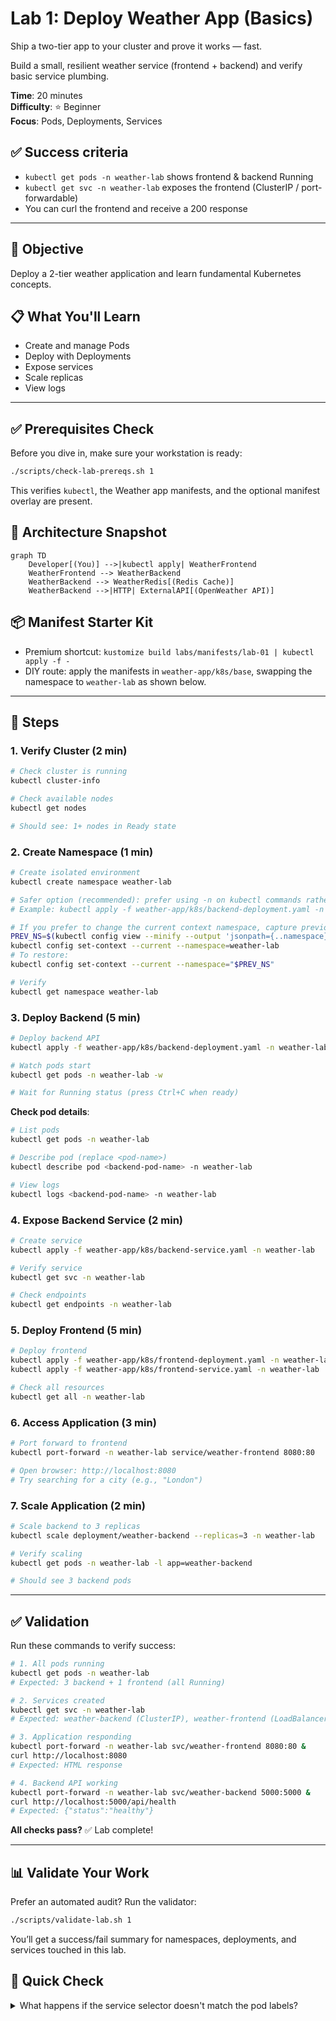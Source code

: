 # Lab 1: Deploy Weather App (Basics)
Ship a two-tier app to your cluster and prove it works — fast.

Build a small, resilient weather service (frontend + backend) and verify basic service plumbing.

**Time**: 20 minutes  
**Difficulty**: ⭐ Beginner  
**Focus**: Pods, Deployments, Services

## ✅ Success criteria
- `kubectl get pods -n weather-lab` shows frontend & backend Running
- `kubectl get svc -n weather-lab` exposes the frontend (ClusterIP / port-forwardable)
- You can curl the frontend and receive a 200 response

---

## 🎯 Objective
Deploy a 2-tier weather application and learn fundamental Kubernetes concepts.

## 📋 What You'll Learn
- Create and manage Pods
- Deploy with Deployments
- Expose services
- Scale replicas
- View logs

---

## ✅ Prerequisites Check

Before you dive in, make sure your workstation is ready:

```bash
./scripts/check-lab-prereqs.sh 1
```

This verifies `kubectl`, the Weather app manifests, and the optional manifest overlay are present.

## 🧭 Architecture Snapshot

```mermaid
graph TD
	Developer[(You)] -->|kubectl apply| WeatherFrontend
	WeatherFrontend --> WeatherBackend
	WeatherBackend --> WeatherRedis[(Redis Cache)]
	WeatherBackend -->|HTTP| ExternalAPI[(OpenWeather API)]
```

## 📦 Manifest Starter Kit

- Premium shortcut: `kustomize build labs/manifests/lab-01 | kubectl apply -f -`
- DIY route: apply the manifests in `weather-app/k8s/base`, swapping the namespace to `weather-lab` as shown below.

---

## 🚀 Steps

### 1. Verify Cluster (2 min)

```bash
# Check cluster is running
kubectl cluster-info

# Check available nodes
kubectl get nodes

# Should see: 1+ nodes in Ready state
```

### 2. Create Namespace (1 min)

```bash
# Create isolated environment
kubectl create namespace weather-lab

# Safer option (recommended): prefer using -n on kubectl commands rather than switching your current kubectl context
# Example: kubectl apply -f weather-app/k8s/backend-deployment.yaml -n weather-lab

# If you prefer to change the current context namespace, capture previous namespace and restore when done:
PREV_NS=$(kubectl config view --minify --output 'jsonpath={..namespace}' 2>/dev/null || echo default)
kubectl config set-context --current --namespace=weather-lab
# To restore:
kubectl config set-context --current --namespace="$PREV_NS"

# Verify
kubectl get namespace weather-lab
```

### 3. Deploy Backend (5 min)

```bash
# Deploy backend API
kubectl apply -f weather-app/k8s/backend-deployment.yaml -n weather-lab

# Watch pods start
kubectl get pods -n weather-lab -w

# Wait for Running status (press Ctrl+C when ready)
```

**Check pod details**:
```bash
# List pods
kubectl get pods -n weather-lab

# Describe pod (replace <pod-name>)
kubectl describe pod <backend-pod-name> -n weather-lab

# View logs
kubectl logs <backend-pod-name> -n weather-lab
```

### 4. Expose Backend Service (2 min)

```bash
# Create service
kubectl apply -f weather-app/k8s/backend-service.yaml -n weather-lab

# Verify service
kubectl get svc -n weather-lab

# Check endpoints
kubectl get endpoints -n weather-lab
```

### 5. Deploy Frontend (5 min)

```bash
# Deploy frontend
kubectl apply -f weather-app/k8s/frontend-deployment.yaml -n weather-lab
kubectl apply -f weather-app/k8s/frontend-service.yaml -n weather-lab

# Check all resources
kubectl get all -n weather-lab
```

### 6. Access Application (3 min)

```bash
# Port forward to frontend
kubectl port-forward -n weather-lab service/weather-frontend 8080:80

# Open browser: http://localhost:8080
# Try searching for a city (e.g., "London")
```

### 7. Scale Application (2 min)

```bash
# Scale backend to 3 replicas
kubectl scale deployment/weather-backend --replicas=3 -n weather-lab

# Verify scaling
kubectl get pods -n weather-lab -l app=weather-backend

# Should see 3 backend pods
```

---

## ✅ Validation

Run these commands to verify success:

```bash
# 1. All pods running
kubectl get pods -n weather-lab
# Expected: 3 backend + 1 frontend (all Running)

# 2. Services created
kubectl get svc -n weather-lab
# Expected: weather-backend (ClusterIP), weather-frontend (LoadBalancer/NodePort)

# 3. Application responding
kubectl port-forward -n weather-lab svc/weather-frontend 8080:80 &
curl http://localhost:8080
# Expected: HTML response

# 4. Backend API working
kubectl port-forward -n weather-lab svc/weather-backend 5000:5000 &
curl http://localhost:5000/api/health
# Expected: {"status":"healthy"}
```

**All checks pass?** ✅ Lab complete!

---

## 📊 Validate Your Work

Prefer an automated audit? Run the validator:

```bash
./scripts/validate-lab.sh 1
```

You’ll get a success/fail summary for namespaces, deployments, and services touched in this lab.

## 🧠 Quick Check

<details>
	<summary>What happens if the service selector doesn't match the pod labels?</summary>
	The service will show **0 endpoints** and all traffic to `weather-frontend` will fail. Diagnose with:

	```bash
	kubectl describe service weather-frontend -n weather-lab
	```
	</details>

<details>
	<summary>How do you inspect logs for a single backend replica?</summary>
	Use label selectors so you don't have to copy/paste pod names:

	```bash
	kubectl logs -n weather-lab -l app=weather-backend
	```
	</details>

## 🏆 Challenge Mode

- Swap Redis for the in-memory cache by adding an environment variable toggle.
- Configure a horizontal pod autoscaler that scales `weather-backend` between 2 and 5 replicas at 60% CPU.
- Create a Kubernetes Job that warms the cache with a list of popular cities.

## 🔧 Troubleshooting Flow

1. **Pod stuck Pending?** → `kubectl describe pod <name> -n weather-lab` → look for image pull or scheduling issues.
2. **Port-forward fails?** → Ensure the service port is correct: `kubectl get svc weather-frontend -n weather-lab`.
3. **API returns 500s?** → Check Redis connectivity: `kubectl exec -n weather-lab deploy/weather-backend -- redis-cli ping`.
4. **No weather data?** → Confirm the OpenWeather key is populated: `kubectl get secret weather-secrets -n weather-lab -o yaml`.

---

## 🧹 Cleanup

```bash
# Delete namespace (removes everything)
kubectl delete namespace weather-lab

# Verify deletion
kubectl get all -n weather-lab
# Expected: "No resources found"
```

---

## 🎓 Key Concepts Learned

1. **Pods**: Smallest deployable unit (container wrapper)
2. **Deployments**: Manage pod replicas and updates
3. **Services**: Stable network endpoint for pods
4. **Scaling**: Increase/decrease replicas
5. **Port Forwarding**: Access services from local machine
6. **Namespaces**: Isolated environments

---

## 📚 Commands Reference

```bash
# View resources
kubectl get pods
kubectl get deployments
kubectl get services
kubectl get all

# Describe resource (detailed info)
kubectl describe pod <name>

# View logs
kubectl logs <pod-name>
kubectl logs -f <pod-name>  # Follow logs

# Scale deployment
kubectl scale deployment/<name> --replicas=N

# Delete resources
kubectl delete pod <name>
kubectl delete deployment <name>
kubectl delete namespace <name>
```

---

## 🚀 Next Lab

**[Lab 2: E-commerce Multi-Service](02-ecommerce-basics.md)**

Learn about:
- Multi-container deployments
- Service discovery
- ConfigMaps
- Health checks
